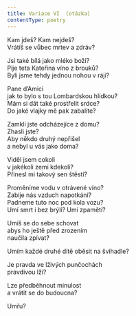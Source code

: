 ```yaml
---
title: Variace VI  (otázka)
contentType: poetry
---
```


<section>

Kam jdeš? Kam nejdeš?  
Vrátíš se vůbec mrtev a zdráv?

Jsi také bílá jako mléko boží?  
Pije teta Kateřina víno z brouků?  
Byli jsme tehdy jednou nohou v ráji?

Pane d’Amici  
jak to bylo s tou Lombardskou hlídkou?  
Mám si dát také prostřelit srdce?  
Do jaké vlajky mě pak zabalíte?

Zamkli jste odcházejíce z domu?  
Zhasli jste?  
Aby někdo druhý nepřišel  
a nebyl u vás jako doma?

Viděl jsem cokoli  
v jakékoli zemi kdekoli?  
Přinesl mi takový sen štěstí?

Proměníme vodu v otrávené víno?  
Zabije nás vzduch napotkání?  
Padneme tuto noc pod kola vozu?  
Umí smrt i bez brýlí? Umí zpaměti?

Umíš se do sebe schovat  
abys ho ještě před zrozením  
naučila zpívat?

Umím každé druhé dítě oběsit na švihadle?

Je pravda ve lživých punčochách  
pravdivou lží?

Lze předběhnout minulost  
a vrátit se do budoucna?

Umřu?

</section>
